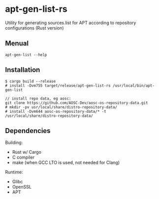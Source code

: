 # apt-gen-list-rs
Utility for generating sources.list for APT according to repository configurations (Rust version)

## Menual
```
apt-gen-list --help
```

## Installation
```
$ cargo build --release
# install -Dvm755 target/release/apt-gen-list-rs /usr/local/bin/apt-gen-list

// install repo data, eg aosc:
git clone https://github.com/AOSC-Dev/aosc-os-repository-data.git
# mkdir -pv usr/local/share/distro-repository-data/
# install -Dvm644 aosc-os-repository-data/* -t /usr/local/share/distro-repository-data/
```

## Dependencies

Building:
- Rust w/ Cargo
- C compiler
- make (when GCC LTO is used, not needed for Clang)

Runtime:
- Glibc
- OpenSSL
- APT
